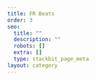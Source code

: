 ```yaml
---
title: FR Beats
order: 3
seo:
  title: ""
  description: ""
  robots: []
  extra: []
  type: stackbit_page_meta
layout: category
---
```

